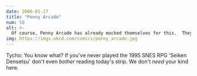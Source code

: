 ```yaml
---
date: 2006-01-17
title: "Penny Arcade"
num: 50
alt: >-
  Of course, Penny Arcade has already mocked themselves for this.  They don't care.
img: https://imgs.xkcd.com/comics/penny_arcade.jpg
---
```

Tycho: You know what? If you've never played the 1995 SNES RPG 'Seiken Densetsu' don't even _bother_ reading today's strip. We don't _need_ your kind here.

